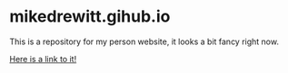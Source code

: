 # mikedrewitt.gihub.io
This is a repository for my person website, it looks a bit fancy 
right now.

[Here is a link to it!](https://mikedrewitt.github.io)

